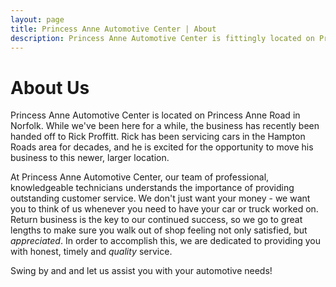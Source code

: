 ```yaml
---
layout: page
title: Princess Anne Automotive Center | About
description: Princess Anne Automotive Center is fittingly located on Princess Anne Road in Norfolk, VA. Our knowledgeable technicians are committed to offering a fast, friendly and thorough experience for all our customers.
---
```


<div class="hero-unit">
<h1 class="page-header">About Us</h1>
<p class="lead">Princess Anne Automotive Center is located on Princess Anne Road in Norfolk. While we've been here for a while, the business has recently been handed off to Rick Proffitt. Rick has been servicing cars in the Hampton Roads area for decades, and he is excited for the opportunity to move his business to this newer, larger location.</p>

<p>At Princess Anne Automotive Center, our team of professional, knowledgeable technicians understands the importance of providing outstanding customer service. We don't just want your money - we want you to think of us whenever you need to have your car or truck worked on. Return business is the key to our continued success, so we go to great lengths to make sure you walk out of shop feeling not only satisfied, but <em>appreciated</em>. In order to accomplish this, we are dedicated to providing you with honest, timely and <em>quality</em> service.</p>

<p>Swing by and and let us assist you with your automotive needs!</p>
</div>